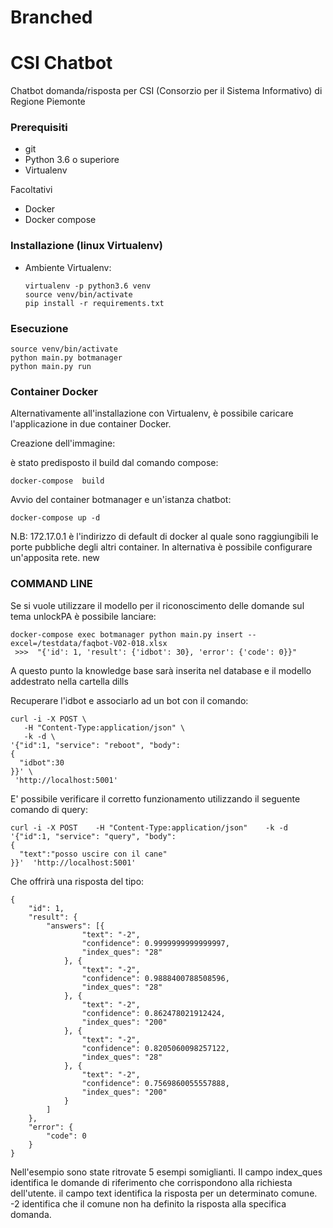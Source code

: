 # Branched
# CSI Chatbot
Chatbot domanda/risposta per CSI (Consorzio per il Sistema Informativo) di Regione Piemonte



### Prerequisiti
* git
* Python 3.6 o superiore
* Virtualenv

Facoltativi
* Docker
* Docker compose

### Installazione (linux Virtualenv)


* Ambiente Virtualenv:
	
	```
	virtualenv -p python3.6 venv
	source venv/bin/activate
	pip install -r requirements.txt
	```

### Esecuzione

```
source venv/bin/activate
python main.py botmanager
python main.py run
```

### Container Docker
Alternativamente all'installazione con Virtualenv, 
è possibile caricare l'applicazione in due container Docker.

Creazione dell'immagine:

è stato predisposto il build dal comando compose:

```
docker-compose  build
```
Avvio del container botmanager e un'istanza chatbot:
```
docker-compose up -d
```

N.B: 172.17.0.1 è l'indirizzo di default di docker al quale
sono raggiungibili le porte pubbliche degli altri container.
In alternativa è possibile configurare un'apposita rete.
new
### COMMAND LINE
Se si vuole utilizzare il modello per il riconoscimento delle domande sul tema unlockPA
è possibile lanciare: 
```
docker-compose exec botmanager python main.py insert --excel=/testdata/faqbot-V02-018.xlsx
 >>>  "{'id': 1, 'result': {'idbot': 30}, 'error': {'code': 0}}"
```
A questo punto la knowledge base sarà inserita nel database e il modello addestrato nella cartella dills

Recuperare l'idbot e associarlo ad un bot con il comando:
```
curl -i -X POST \
   -H "Content-Type:application/json" \
   -k -d \
'{"id":1, "service": "reboot", "body": 
{
  "idbot":30
}}' \
 'http://localhost:5001'
 ```


E' possibile verificare il corretto funzionamento utilizzando il seguente comando di query:

```
curl -i -X POST    -H "Content-Type:application/json"    -k -d '{"id":1, "service": "query", "body":
{
  "text":"posso uscire con il cane"
}}'  'http://localhost:5001'
```

Che offrirà una risposta del tipo:

```
{
	"id": 1,
	"result": {
		"answers": [{
				"text": "-2",
				"confidence": 0.9999999999999997,
				"index_ques": "28"
			}, {
				"text": "-2",
				"confidence": 0.9888400788508596,
				"index_ques": "28"
			}, {
				"text": "-2",
				"confidence": 0.862478021912424,
				"index_ques": "200"
			}, {
				"text": "-2",
				"confidence": 0.8205060098257122,
				"index_ques": "28"
			}, {
				"text": "-2",
				"confidence": 0.7569860055557888,
				"index_ques": "200"
			}
		]
	},
	"error": {
		"code": 0
	}
}

```
Nell'esempio sono state ritrovate 5 esempi somiglianti. Il campo index_ques identifica le domande di riferimento che corrispondono alla richiesta dell'utente.
il campo text identifica la risposta per un determinato comune. -2 identifica che il comune non ha definito la risposta alla specifica domanda.